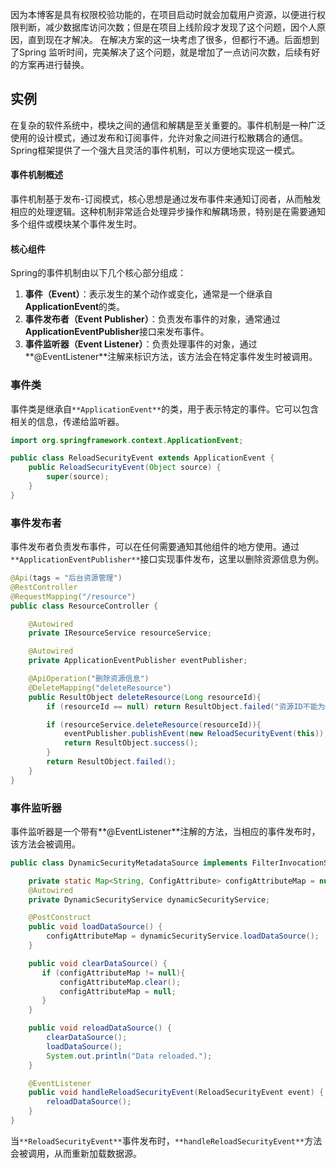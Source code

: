 因为本博客是具有权限校验功能的，在项目启动时就会加载用户资源，以便进行权限判断，减少数据库访问次数；但是在项目上线阶段才发现了这个问题，因个人原因，直到现在才解决。
在解决方案的这一块考虑了很多，但都行不通。后面想到了Spring 监听时间，完美解决了这个问题，就是增加了一点访问次数，后续有好的方案再进行替换。
## 实例
在复杂的软件系统中，模块之间的通信和解耦是至关重要的。事件机制是一种广泛使用的设计模式，通过发布和订阅事件，允许对象之间进行松散耦合的通信。Spring框架提供了一个强大且灵活的事件机制，可以方便地实现这一模式。
#### 事件机制概述
事件机制基于发布-订阅模式，核心思想是通过发布事件来通知订阅者，从而触发相应的处理逻辑。这种机制非常适合处理异步操作和解耦场景，特别是在需要通知多个组件或模块某个事件发生时。
#### 核心组件
Spring的事件机制由以下几个核心部分组成：

1. **事件（Event）**：表示发生的某个动作或变化，通常是一个继承自**ApplicationEvent**的类。
2. **事件发布者（Event Publisher）**：负责发布事件的对象，通常通过**ApplicationEventPublisher**接口来发布事件。
3. **事件监听器（Event Listener）**：负责处理事件的对象，通过**@EventListener**注解来标识方法，该方法会在特定事件发生时被调用。
### 事件类
事件类是继承自`**ApplicationEvent**`的类，用于表示特定的事件。它可以包含相关的信息，传递给监听器。
```java
import org.springframework.context.ApplicationEvent;

public class ReloadSecurityEvent extends ApplicationEvent {
    public ReloadSecurityEvent(Object source) {
        super(source);
    }
}
```
### 事件发布者
事件发布者负责发布事件，可以在任何需要通知其他组件的地方使用。通过`**ApplicationEventPublisher**`接口实现事件发布，这里以删除资源信息为例。
```java
@Api(tags = "后台资源管理")
@RestController
@RequestMapping("/resource")
public class ResourceController {

    @Autowired
    private IResourceService resourceService;

    @Autowired
    private ApplicationEventPublisher eventPublisher;

    @ApiOperation("删除资源信息")
    @DeleteMapping("deleteResource")
    public ResultObject deleteResource(Long resourceId){
        if (resourceId == null) return ResultObject.failed("资源ID不能为空！");

        if (resourceService.deleteResource(resourceId)){
            eventPublisher.publishEvent(new ReloadSecurityEvent(this));
            return ResultObject.success();
        }
        return ResultObject.failed();
    }
}
```
### 事件监听器
事件监听器是一个带有**@EventListener**注解的方法，当相应的事件发布时，该方法会被调用。
```java
public class DynamicSecurityMetadataSource implements FilterInvocationSecurityMetadataSource {

    private static Map<String, ConfigAttribute> configAttributeMap = null;
    @Autowired
    private DynamicSecurityService dynamicSecurityService;

    @PostConstruct
    public void loadDataSource() {
        configAttributeMap = dynamicSecurityService.loadDataSource();
    }

    public void clearDataSource() {
       if (configAttributeMap != null){
           configAttributeMap.clear();
           configAttributeMap = null;
       }
    }

    public void reloadDataSource() {
        clearDataSource();
        loadDataSource();
        System.out.println("Data reloaded.");
    }

    @EventListener
    public void handleReloadSecurityEvent(ReloadSecurityEvent event) {
        reloadDataSource();
    }
}
```
当`**ReloadSecurityEvent**`事件发布时，`**handleReloadSecurityEvent**`方法会被调用，从而重新加载数据源。
